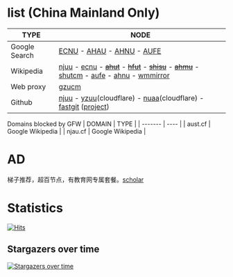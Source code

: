# list (China Mainland Only)

| TYPE | NODE |
| ------- | ---- |
| Google Search |  [ECNU](https://search.ecnu.cf) - [AHAU](https://search.ahau.cf) - [AHNU](https://search.ahnu.cf) - [AUFE](https://search.aufe.cf:8088) |
| Wikipedia | [njuu](https://www.wikipedia.njuu.cf) - [ecnu](https://www.wikipedia.ecnu.cf)  - [~~ahut~~](https://www.wikipedia.ahut.cf) - [~~hfut~~](https://www.wikipedia.hfut.cf) - [~~shisu~~](https://www.wikipedia.shisu.cf) - [~~ahmu~~](https://www.wikipedia.ahmu.cf) - [shutcm](https://www.wikipedia.shutcm.cf) - [aufe](https://www.wikipedia.aufe.cf) - [ahnu](https://www.wikipedia.ahnu.cf) - [wmmirror](https://zh.wikipedia.wmmirror.live/wiki) |
| Web proxy | [gzucm](https://s0y8mjj8sr4ogndc.gzucm.cf/UfzZQucUqnENuZln.php) |
| Github | [njuu](https://hub.njuu.cf) - [yzuu](https://hub.yzuu.cf)(cloudflare) - [nuaa](https://hub.nuaa.cf)(cloudflare) - [fastgit](https://hub.fgit.cf) ([project](https://github.com/FastGitORG/document/tree/master))|


Domains blocked by GFW
| DOMAIN | TYPE |
| ------- | ---- |
| aust.cf | Google Wikipedia |
| njau.cf | Google Wikipedia |


# AD 
梯子推荐，超百节点，有教育网专属套餐。[scholar](https://dashboard.scholar.eu.org/auth/register?code=librarycloud)

# Statistics
[![Hits](https://hits.seeyoufarm.com/api/count/incr/badge.svg?url=https%3A%2F%2Fgithub.com%2Flibrarycloud%2Flist%2F&count_bg=%2379C83D&title_bg=%23555555&icon=&icon_color=%23E7E7E7&title=hits&edge_flat=false)](https://hits.seeyoufarm.com)

## Stargazers over time

[![Stargazers over time](https://starchart.cc/librarycloud/list.svg)](https://starchart.cc/librarycloud/list)
